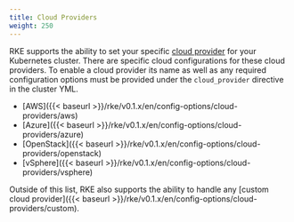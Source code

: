 ```yaml
---
title: Cloud Providers
weight: 250
---
```


RKE supports the ability to set your specific [cloud provider](https://kubernetes.io/docs/concepts/cluster-administration/cloud-providers/) for your Kubernetes cluster. There are specific cloud configurations for these cloud providers.
To enable a cloud provider its name as well as any required configuration options must be provided under the `cloud_provider` directive in the cluster YML.

* [AWS]({{< baseurl >}}/rke/v0.1.x/en/config-options/cloud-providers/aws)
* [Azure]({{< baseurl >}}/rke/v0.1.x/en/config-options/cloud-providers/azure)
* [OpenStack]({{< baseurl >}}/rke/v0.1.x/en/config-options/cloud-providers/openstack)
* [vSphere]({{< baseurl >}}/rke/v0.1.x/en/config-options/cloud-providers/vsphere)

Outside of this list, RKE also supports the ability to handle any [custom cloud provider]({{< baseurl >}}/rke/v0.1.x/en/config-options/cloud-providers/custom).
